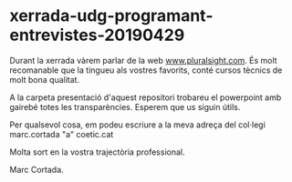 # xerrada-udg-programant-entrevistes-20190429

Durant la xerrada vàrem parlar de la web www.pluralsight.com. És molt recomanable que la tingueu als vostres favorits, conté cursos tècnics de molt bona qualitat.

A la carpeta presentació d'aquest repositori trobareu el powerpoint amb gairebé totes les transparències. Esperem que us siguin útils.

Per qualsevol cosa, em podeu escriure a la meva adreça del col·legi marc.cortada "a" coetic.cat

Molta sort en la vostra trajectòria professional.

Marc Cortada.

